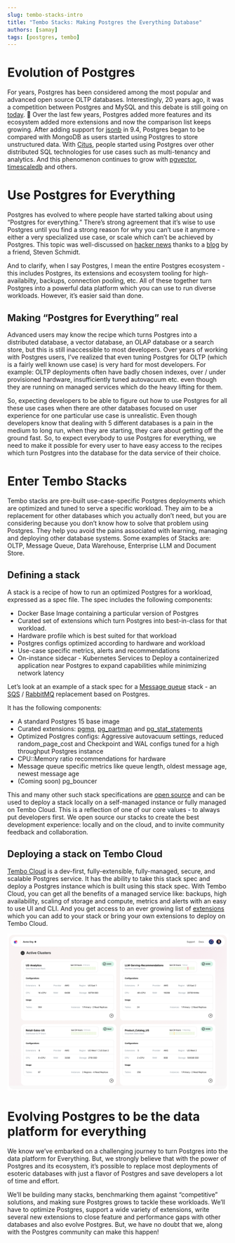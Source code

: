 ```yaml
---
slug: tembo-stacks-intro
title: "Tembo Stacks: Making Postgres the Everything Database"
authors: [samay]
tags: [postgres, tembo]
---
```


# Evolution of Postgres

For years, Postgres has been considered among the most popular and advanced open source OLTP databases. Interestingly, 20 years ago, it was a competition between Postgres and MySQL and this debate is still going on [today](https://news.ycombinator.com/item?id=35906604). 🙂 Over the last few years, Postgres added more features and its ecosystem added more extensions and now the comparison list keeps growing. After adding support for [jsonb](https://www.postgresql.org/docs/release/9.4.0/) in 9.4, Postgres began to be compared with MongoDB as users started using Postgres to store unstructured data. With [Citus](https://github.com/citusdata/citus), people started using Postgres over other distributed SQL technologies for use cases such as multi-tenancy and analytics. And this phenomenon continues to grow with [pgvector](https://github.com/pgvector/pgvector), [timescaledb](https://github.com/timescale/timescaledb) and others.


# Use Postgres for Everything

Postgres has evolved to where people have started talking about using “Postgres for everything.” There’s strong agreement that it’s wise to use Postgres until you find a strong reason for why you can’t use it anymore - either a very specialized use case, or scale which can’t be achieved by Postgres. This topic was well-discussed on [hacker news](https://news.ycombinator.com/item?id=33934139) thanks to a [blog](https://www.amazingcto.com/postgres-for-everything/) by a friend, Steven Schmidt.

And to clarify, when I say Postgres, I mean the entire Postgres ecosystem - this includes Postgres, its extensions and ecosystem tooling for high-availabilty, backups, connection pooling, etc. All of these together turn Postgres into a powerful data platform which you can use to run diverse workloads. However, it’s easier said than done.


## Making “Postgres for Everything” real

Advanced users may know the recipe which turns Postgres into a distributed database, a vector database, an OLAP database or a search store, but this is still inaccessible to most developers. Over years of working with Postgres users, I’ve realized that even tuning Postgres for OLTP (which is a fairly well known use case) is very hard for most developers. For example: OLTP deployments often have badly chosen indexes, over / under provisioned hardware, insufficiently tuned autovacuum etc. even though they are running on managed services which do the heavy lifting for them.

So, expecting developers to be able to figure out how to use Postgres for all these use cases when there are other databases focused on user experience for one particular use case is unrealistic. Even though developers know that dealing with 5 different databases is a pain in the medium to long run, when they are starting, they care about getting off the ground fast. So, to expect everybody to use Postgres for everything, we need to make it possible for every user to have easy access to the recipes which turn Postgres into the database for the data service of their choice.


# Enter Tembo Stacks

Tembo stacks are pre-built use-case-specific Postgres deployments which are optimized and tuned to serve a specific workload. They aim to be a replacement for other databases which you actually don’t need, but you are considering because you don’t know how to solve that problem using Postgres. They help you avoid the pains associated with learning, managing and deploying other database systems. Some examples of Stacks are: OLTP, Message Queue, Data Warehouse, Enterprise LLM and Document Store.


## Defining a stack

A stack is a recipe of how to run an optimized Postgres for a workload, expressed as a spec file. The spec includes the following components:



* Docker Base Image containing a particular version of Postgres
* Curated set of extensions which turn Postgres into best-in-class for that workload.
* Hardware profile which is best suited for that workload
* Postgres configs optimized according to hardware and workload
* Use-case specific metrics, alerts and recommendations
* On-instance sidecar - Kubernetes Services to Deploy a containerized application near Postgres to expand capabilities while minimizing network latency

Let’s look at an example of a stack spec for a [Message queue](https://github.com/tembo-io/tembo-stacks/blob/main/tembo-operator/src/stacks/templates/message_queue.yaml) stack - an [SQS](https://aws.amazon.com/sqs/) / [RabbitMQ](https://www.rabbitmq.com/) replacement based on Postgres.

It has the following components:



* A standard Postgres 15 base image
* Curated extensions: [pgmq](https://github.com/tembo-io/pgmq), [pg_partman](https://github.com/pgpartman/pg_partman) and [pg_stat_statements](https://www.postgresql.org/docs/current/pgstatstatements.html)
* Optimized Postgres configs: Aggressive autovacuum settings, reduced random_page_cost and Checkpoint and WAL configs tuned for a high throughput Postgres instance
* CPU::Memory ratio recommendations for hardware
* Message queue specific metrics like queue length, oldest message age, newest message age
* (Coming soon) pg_bouncer

This and many other such stack specifications are [open source](https://github.com/tembo-io/tembo-stacks/tree/main/tembo-operator/src/stacks/templates) and can be used to deploy a stack locally on a self-managed instance or fully managed on Tembo Cloud. This is a reflection of one of our core values - to always put developers first. We open source our stacks to create the best development experience: locally and on the cloud, and to invite community feedback and collaboration.


## Deploying a stack on Tembo Cloud

[Tembo Cloud](https://cloud.tembo.io/) is a dev-first, fully-extensible, fully-managed, secure, and scalable Postgres service. It has the ability to take this stack spec and deploy a Postgres instance which is built using this stack spec. With Tembo Cloud, you can get all the benefits of a managed service like: backups, high availability, scaling of storage and compute, metrics and alerts with an easy to use UI and CLI. And you get access to an ever growing list of [extensions](https://pgt.dev/) which you can add to your stack or bring your own extensions to deploy on Tembo Cloud.


![image](image.png)


# Evolving Postgres to be the data platform for everything

We know we’ve embarked on a challenging journey to turn Postgres into the data platform for Everything. But, we strongly believe that with the power of Postgres and its ecosystem, it’s possible to replace most deployments of esoteric databases with just a flavor of Postgres and save developers a lot of time and effort.

We’ll be building many stacks, benchmarking them against “competitive” solutions, and making sure Postgres grows to tackle these workloads. We’ll have to optimize Postgres, support a wide variety of extensions, write several new extensions to close feature and performance gaps with other databases and also evolve Postgres. But, we have no doubt that we, along with the Postgres community can make this happen!

